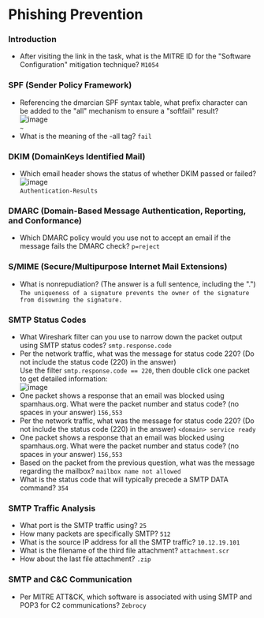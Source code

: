 # Phishing Prevention

### Introduction
- After visiting the link in the task, what is the MITRE ID for the "Software Configuration" mitigation technique? `M1054`

### SPF (Sender Policy Framework)
- Referencing the dmarcian SPF syntax table, what prefix character can be added to the "all" mechanism to ensure a "softfail" result? <br />
![image](https://github.com/user-attachments/assets/d00ee9c2-7ae5-4b80-8ddf-eb35841b6918)<br />
`~`
- What is the meaning of the -all tag? `fail`
  
### DKIM (DomainKeys Identified Mail)
- Which email header shows the status of whether DKIM passed or failed? <br />
![image](https://github.com/user-attachments/assets/98787114-7c64-4ab6-bd3b-e397b76ac8a4)<br />
`Authentication-Results`

### DMARC (Domain-Based Message Authentication, Reporting, and Conformance)
- Which DMARC policy would you use not to accept an email if the message fails the DMARC check? `p=reject`

### S/MIME (Secure/Multipurpose Internet Mail Extensions)
- What is nonrepudiation? (The answer is a full sentence, including the ".") `The uniqueness of a signature prevents the owner of the signature from disowning the signature.`

### SMTP Status Codes
- What Wireshark filter can you use to narrow down the packet output using SMTP status codes? `smtp.response.code`
- Per the network traffic, what was the message for status code 220? (Do not include the status code (220) in the answer) <br />
Use the filter `smtp.response.code == 220`, then double click one packet to get detailed information: <br />
![image](https://github.com/user-attachments/assets/bf2e18b6-d956-4602-8dba-78879a681d49)<br />
- One packet shows a response that an email was blocked using spamhaus.org. What were the packet number and status code? (no spaces in your answer) `156,553`
- Per the network traffic, what was the message for status code 220? (Do not include the status code (220) in the answer) `<domain> service ready`
- One packet shows a response that an email was blocked using spamhaus.org. What were the packet number and status code? (no spaces in your answer) `156,553`
- Based on the packet from the previous question, what was the message regarding the mailbox? `mailbox name not allowed`
- What is the status code that will typically precede a SMTP DATA command? `354`


### SMTP Traffic Analysis
- What port is the SMTP traffic using? `25`
- How many packets are specifically SMTP? `512`
- What is the source IP address for all the SMTP traffic? `10.12.19.101`
- What is the filename of the third file attachment? `attachment.scr`
- How about the last file attachment? `.zip`

### SMTP and C&C Communication
- Per MITRE ATT&CK, which software is associated with using SMTP and POP3 for C2 communications? `Zebrocy`
